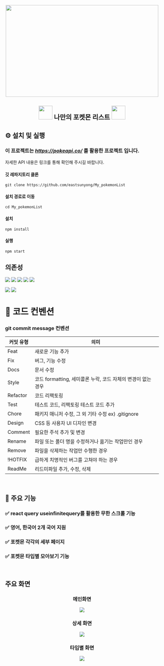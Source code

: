 <div align='center'>
    <img width="500" height="300" src='https://pokemonkorea.co.kr/img/sub/img_compay_info.png'/>
</div>
<div align='center'>
    
## <img  width="45" height="45" src='https://postfiles.pstatic.net/MjAyMzA4MDlfMjk2/MDAxNjkxNTg2OTE4NjIz.qd_fDcg3miAYE_FwqHMeTMyudsuYuT1nxqtHNWWuwo4g.dYlRlDVrqtwRjGspvBRTzckZAdtmTcjFBibTk9apI6Mg.PNG.nicholas9507/Pokebola-pokeball-png-0.png?type=w773'/> 나만의 포켓몬 리스트 <img  width="45" height="45" src='https://postfiles.pstatic.net/MjAyMzA4MDlfMjk2/MDAxNjkxNTg2OTE4NjIz.qd_fDcg3miAYE_FwqHMeTMyudsuYuT1nxqtHNWWuwo4g.dYlRlDVrqtwRjGspvBRTzckZAdtmTcjFBibTk9apI6Mg.PNG.nicholas9507/Pokebola-pokeball-png-0.png?type=w773'/>
</div>

## ⚙️ 설치 및 실행
### 이 프로젝트는 ***https://pokeapi.co/*** 를 활용한 프로젝트 입니다.
자세한 API 내용은 링크를 통해 확인해 주시길 바랍니다.

#### 깃 레파지토리 클론
    git clone https://github.com/eastsunyong/My_pokemonList
#### 설치 경로로 이동
    cd My_pokemonList
#### 설치
    npm install
#### 실행
    npm start


## 의존성
<img src="https://img.shields.io/badge/React-61DAFB?style=for-the-badge&logo=React&logoColor=white" /> <img src="https://img.shields.io/badge/TypeScript-3178C6?style=for-the-badge&logo=TypeScript&logoColor=white"/> <img src="https://img.shields.io/badge/StyledComponents-DB7093?style=for-the-badge&logo=StyledComponents&logoColor=white" /> <img src="https://img.shields.io/badge/reactquery-FF4154?style=for-the-badge&logo=reactquery&logoColor=white"> <img src="https://img.shields.io/badge/reactrouter-CA4245?style=for-the-badge&logo=reactrouter&logoColor=white">

<img src="https://img.shields.io/badge/Eslint-4B32C3?style=for-the-badge&logo=Eslint&logoColor=white" /> <img src="https://img.shields.io/badge/Prettier-F7B93E?style=for-the-badge&logo=Prettier&logoColor=white" />
<br />

# 📌 코드 컨벤션

### git commit message 컨벤션

| 커밋 유형 | 의미                                                         |
| --------- | ------------------------------------------------------------ |
| Feat      | 새로운 기능 추가                                             |
| Fix       | 버그, 기능 수정                                              |
| Docs      | 문서 수정                                                    |
| Style     | 코드 formatting, 세미콜론 누락, 코드 자체의 변경이 없는 경우 |
| Refactor  | 코드 리팩토링                                                |
| Test      | 테스트 코드, 리팩토링 테스트 코드 추가                       |
| Chore     | 패키지 매니저 수정, 그 외 기타 수정 ex) .gitignore           |
| Design    | CSS 등 사용자 UI 디자인 변경                                 |
| Comment   | 필요한 주석 추가 및 변경                                     |
| Rename    | 파일 또는 폴더 명을 수정하거나 옮기는 작업만인 경우          |
| Remove    | 파일을 삭제하는 작업만 수행한 경우                           |
| !HOTFIX   | 급하게 치명적인 버그를 고쳐야 하는 경우                      |
| ReadMe    | 리드미파일 추가, 수정, 삭제                                  |

<br />

## 🎯 주요 기능

### ✅ react query useinfinitequery를 활용한 무한 스크롤 기능

### ✅ 영어, 한국어 2개 국어 지원

### ✅ 포켓몬 각각의 세부 페이지

### ✅ 포켓몬 타입별 모아보기 기능

<br />

## 주요 화면
<div align='center'>
    
### 메인화면
<img src='https://github.com/eastsunyong/My_pokemonList/assets/108984141/e3d29527-8b6d-4595-a7db-ddc3e65b6c18' />

### 상세 화면

<img src='https://github.com/eastsunyong/My_pokemonList/assets/108984141/06542e82-febb-425d-9b8e-66aba3443097' />

### 타입별 화면

<img src='https://github.com/eastsunyong/My_pokemonList/assets/108984141/a3a372f1-eded-40e1-863e-3f4cdc069eea' />
</div>
